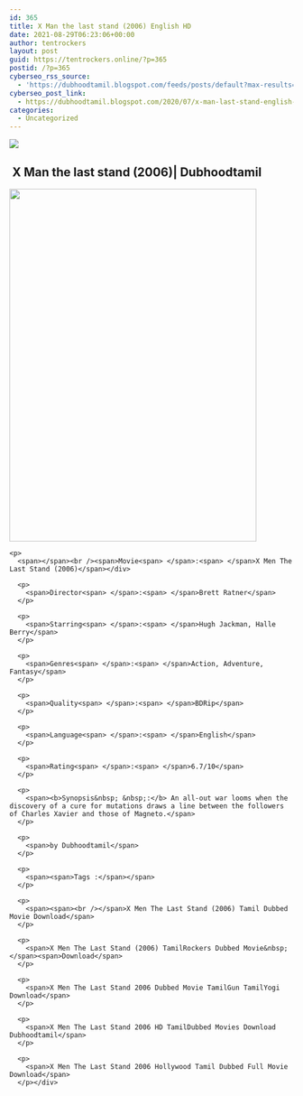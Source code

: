 ```yaml
---
id: 365
title: X Man the last stand (2006) English HD
date: 2021-08-29T06:23:06+00:00
author: tentrockers
layout: post
guid: https://tentrockers.online/?p=365
postid: /?p=365
cyberseo_rss_source:
  - 'https://dubhoodtamil.blogspot.com/feeds/posts/default?max-results=150&start-index=151'
cyberseo_post_link:
  - https://dubhoodtamil.blogspot.com/2020/07/x-man-last-stand-english-hd.html
categories:
  - Uncategorized
---
```

<div class="media_block">
  <img src="https://1.bp.blogspot.com/-XtgfsQOYd9s/XwL9ASNTkJI/AAAAAAAAAMc/t6kXBEtW9CAKV1MQsrsicNbxCL3vVxWfgCK4BGAsYHg/s72-w438-h625-c/x%2Bman%2B3.jpg" class="media_thumbnail" />
</div>

<div dir="ltr" trbidi="on" readability="23.898408812729">
  <h2>
    &nbsp;<span>X Man the last stand (2006)| Dubhoodtamil</span>
  </h2>
  
  <div>
    <div class="separator">
      <a href="https://1.bp.blogspot.com/-XtgfsQOYd9s/XwL9ASNTkJI/AAAAAAAAAMc/t6kXBEtW9CAKV1MQsrsicNbxCL3vVxWfgCK4BGAsYHg/s1426/x%2Bman%2B3.jpg"><img loading="lazy" border="0" data-original-height="1426" data-original-width="1000" height="625" src="https://1.bp.blogspot.com/-XtgfsQOYd9s/XwL9ASNTkJI/AAAAAAAAAMc/t6kXBEtW9CAKV1MQsrsicNbxCL3vVxWfgCK4BGAsYHg/w438-h625/x%2Bman%2B3.jpg" width="438" /></a>
    </div>
    
    <p>
      <span></span><br /><span>Movie<span> </span>:<span> </span>X Men The Last Stand (2006)</span></div> 
      
      <p>
        <span>Director<span> </span>:<span> </span>Brett Ratner</span>
      </p>
      
      <p>
        <span>Starring<span> </span>:<span> </span>Hugh Jackman, Halle Berry</span>
      </p>
      
      <p>
        <span>Genres<span> </span>:<span> </span>Action, Adventure, Fantasy</span>
      </p>
      
      <p>
        <span>Quality<span> </span>:<span> </span>BDRip</span>
      </p>
      
      <p>
        <span>Language<span> </span>:<span> </span>English</span>
      </p>
      
      <p>
        <span>Rating<span> </span>:<span> </span>6.7/10</span>
      </p>
      
      <p>
        <span><b>Synopsis&nbsp; &nbsp;:</b> An all-out war looms when the discovery of a cure for mutations draws a line between the followers of Charles Xavier and those of Magneto.</span>
      </p>
      
      <p>
        <span>by Dubhoodtamil</span>
      </p>
      
      <p>
        <span><span>Tags :</span></span>
      </p>
      
      <p>
        <span><span><br /></span>X Men The Last Stand (2006) Tamil Dubbed Movie Download</span>
      </p>
      
      <p>
        <span>X Men The Last Stand (2006) TamilRockers Dubbed Movie&nbsp;</span><span>Download</span>
      </p>
      
      <p>
        <span>X Men The Last Stand 2006 Dubbed Movie TamilGun TamilYogi Download</span>
      </p>
      
      <p>
        <span>X Men The Last Stand 2006 HD TamilDubbed Movies Download Dubhoodtamil</span>
      </p>
      
      <p>
        <span>X Men The Last Stand 2006 Hollywood Tamil Dubbed Full Movie Download</span>
      </p></div>